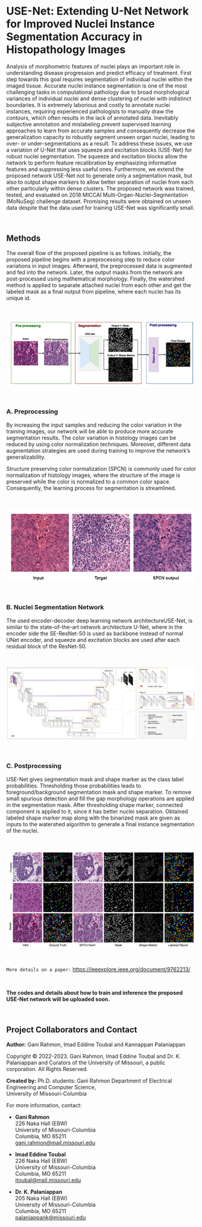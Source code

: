 # USE-Net: Extending U-Net Network for Improved Nuclei Instance Segmentation Accuracy in Histopathology Images
Analysis of morphometric features of nuclei plays an important role in understanding disease progression and predict efficacy of treatment. First step towards this goal requires segmentation of individual nuclei within the imaged tissue. Accurate nuclei instance segmentation is one of the most challenging tasks in computational pathology due to broad morphological variances of individual nuclei and dense clustering of nuclei with indistinct boundaries. It is extremely laborious and costly to
annotate nuclei instances, requiring experienced pathologists to manually draw the contours, which often results in the lack of annotated data. Inevitably subjective annotation and mislabeling prevent supervised learning approaches to learn from accurate samples and consequently decrease the generalization capacity to robustly segment unseen organ nuclei, leading to over- or under-segmentations as a result. To address these issues, we use a variation of U-Net that uses squeeze and excitation blocks (USE-Net) for robust nuclei segmentation. The squeeze and excitation blocks allow the network to perform feature recalibration by emphasizing informative features and suppressing less useful ones. Furthermore, we extend the proposed network USE-Net not to generate only a segmentation mask, but also to output shape markers to allow better separation of nuclei from each other particularly within dense clusters. The proposed network was trained, tested, and evaluated on 2018 MICCAI Multi-Organ-Nuclei-Segmentation (MoNuSeg) challenge dataset. Promising results were obtained on unseen data despite that the data used for training USE-Net was significantly small.

<br/>

## Methods
The overall flow of the proposed pipeline is as follows. Initially, the proposed pipeline begins with a preprocessing step to reduce color variations in input images. Afterward, the preprocessed data is augmented and fed into the network. Later, the output masks from the network are post-processed using mathematical morphology. Finally, the watershed method is applied to separate attached nuclei from each other and get the labeled mask as a final output from pipeline, where each nuclei has its unique id.

<br/>

![](/figures/pipeline.png)

<br/>

### A. Preprocessing
By increasing the input samples and reducing the color variation in the training images, our network will be able to produce more accurate segmentation results. The color variation in histology images can be reduced by using color normalization techniques. Moreover, different data augmentation strategies are used during training to improve the network’s generalizability.

Structure preserving color normalization (SPCN) is commonly used for color normalization of histology images, where the structure of the image is preserved while the color is normalized to a common color space. Consequently, the learning process for segmentation is streamlined.

<br/>

![](/figures/SPCN-exp.png)

<br/>

### B. Nuclei Segmentation Network
The used encoder-decoder deep learning network architectureUSE-Net, is similar to the state-of-the-art network architecture U-Net, where in the encoder side the
SE-ResNet-50 is used as backbone instead of normal UNet encoder, and squeeze and excitation blocks are used after each residual block of the ResNet-50.

<br/>

![](/figures/USE-Net-arch.png)

<br/>

### C. Postprocessing
USE-Net gives segmentation mask and shape marker as the class label probabilities. Thresholding those probabilities leads to foreground/background segmentation mask and shape marker. To remove small spurious detection and fill the gap morphology operations are applied in the segmentation mask. After thresholding shape marker, connected component is applied to it, since it has better nuclei separation. Obtained labeled shape marker map along with the binarized mask are given as inputs to the watershed algorithm to generate a final instance segmentation of the nuclei.

<br/>

![](/figures/qualitative-results.png)

<br/>

```More details on a paper:``` https://ieeexplore.ieee.org/document/9762213/ 

<br/>

**The codes and details about how to train and inference the proposed USE-Net network will be uploaded soon.** 

<br/>

## Project Collaborators and Contact

**Author:** Gani Rahmon, Imad Eddine Toubal and Kannappan Palaniappan

Copyright &copy; 2022-2023. Gani Rahmon, Imad Eddine Toubal and Dr. K. Palaniappan and Curators of the University of Missouri, a public corporation. All Rights Reserved.

**Created by:** Ph.D. students: Gani Rahmon
Department of Electrical Engineering and Computer Science,  
University of Missouri-Columbia  

For more information, contact:

* **Gani Rahmon**  
226 Naka Hall (EBW)  
University of Missouri-Columbia  
Columbia, MO 65211  
gani.rahmon@mail.missouri.edu  

* **Imad Eddine Toubal**  
226 Naka Hall (EBW)  
University of Missouri-Columbia  
Columbia, MO 65211   
itoubal@mail.missouri.edu

* **Dr. K. Palaniappan**  
205 Naka Hall (EBW)  
University of Missouri-Columbia  
Columbia, MO 65211  
palaniappank@missouri.edu
